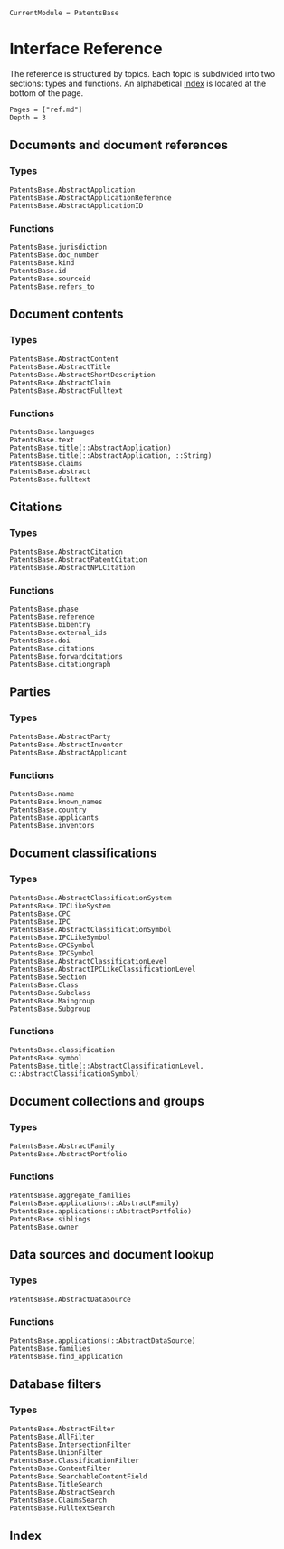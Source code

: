 ```@meta
CurrentModule = PatentsBase
```

# Interface Reference

The reference is structured by topics.
Each topic is subdivided into two sections: types and functions.
An alphabetical [Index](@ref) is located at the bottom of the page.

```@contents
Pages = ["ref.md"]
Depth = 3
```

## Documents and document references

### Types

```@docs
PatentsBase.AbstractApplication
PatentsBase.AbstractApplicationReference
PatentsBase.AbstractApplicationID
```

### Functions

```@docs
PatentsBase.jurisdiction
PatentsBase.doc_number
PatentsBase.kind
PatentsBase.id
PatentsBase.sourceid
PatentsBase.refers_to
```

## Document contents

### Types

```@docs
PatentsBase.AbstractContent
PatentsBase.AbstractTitle
PatentsBase.AbstractShortDescription
PatentsBase.AbstractClaim
PatentsBase.AbstractFulltext
```

### Functions

```@docs
PatentsBase.languages
PatentsBase.text
PatentsBase.title(::AbstractApplication)
PatentsBase.title(::AbstractApplication, ::String)
PatentsBase.claims
PatentsBase.abstract
PatentsBase.fulltext
```

## Citations

### Types

```@docs
PatentsBase.AbstractCitation
PatentsBase.AbstractPatentCitation
PatentsBase.AbstractNPLCitation
```

### Functions

```@docs
PatentsBase.phase
PatentsBase.reference
PatentsBase.bibentry
PatentsBase.external_ids
PatentsBase.doi
PatentsBase.citations
PatentsBase.forwardcitations
PatentsBase.citationgraph
```

## Parties

### Types

```@docs
PatentsBase.AbstractParty
PatentsBase.AbstractInventor
PatentsBase.AbstractApplicant
```

### Functions

```@docs
PatentsBase.name
PatentsBase.known_names
PatentsBase.country
PatentsBase.applicants
PatentsBase.inventors
```

## Document classifications

### Types

```@docs
PatentsBase.AbstractClassificationSystem
PatentsBase.IPCLikeSystem
PatentsBase.CPC
PatentsBase.IPC
PatentsBase.AbstractClassificationSymbol
PatentsBase.IPCLikeSymbol
PatentsBase.CPCSymbol
PatentsBase.IPCSymbol
PatentsBase.AbstractClassificationLevel
PatentsBase.AbstractIPCLikeClassificationLevel
PatentsBase.Section
PatentsBase.Class
PatentsBase.Subclass
PatentsBase.Maingroup
PatentsBase.Subgroup
```

### Functions

```@docs
PatentsBase.classification
PatentsBase.symbol
PatentsBase.title(::AbstractClassificationLevel, c::AbstractClassificationSymbol)
```

## Document collections and groups

### Types

```@docs
PatentsBase.AbstractFamily
PatentsBase.AbstractPortfolio
```

### Functions

```@docs
PatentsBase.aggregate_families
PatentsBase.applications(::AbstractFamily)
PatentsBase.applications(::AbstractPortfolio)
PatentsBase.siblings
PatentsBase.owner
```

## Data sources and document lookup

### Types

```@docs
PatentsBase.AbstractDataSource
```

### Functions

```@docs
PatentsBase.applications(::AbstractDataSource)
PatentsBase.families
PatentsBase.find_application
```

## Database filters

### Types

```@docs
PatentsBase.AbstractFilter
PatentsBase.AllFilter
PatentsBase.IntersectionFilter
PatentsBase.UnionFilter
PatentsBase.ClassificationFilter
PatentsBase.ContentFilter
PatentsBase.SearchableContentField
PatentsBase.TitleSearch
PatentsBase.AbstractSearch
PatentsBase.ClaimsSearch
PatentsBase.FulltextSearch
```

## Index

```@index
```